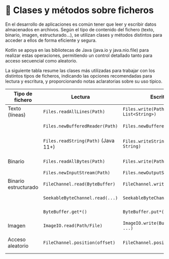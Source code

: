 # 🔹 Clases y métodos sobre ficheros


En el desarrollo de aplicaciones es común tener que leer y escribir datos almacenados en archivos. Según el tipo de contenido del fichero (texto, binario, imagen, estructurado...), se utilizan clases y métodos distintos para acceder a ellos de forma eficiente y segura.

Kotlin se apoya en las bibliotecas de Java (java.io y java.nio.file) para realizar estas operaciones, permitiendo un control detallado tanto para acceso secuencial como aleatorio.

La siguiente tabla resume las clases más utilizadas para trabajar con los distintos tipos de ficheros, indicando las opciones recomendadas para lectura y escritura, y proporcionando notas aclaratorias sobre su uso típico.



| Tipo de fichero           | Lectura                             | Escritura                            | Comentario                                               |
|---------------------------|--------------------------------------|---------------------------------------|----------------------------------------------------------|
| Texto (líneas)         | `Files.readAllLines(Path)`          | `Files.write(Path, List<String>)`     | Carga todo en memoria                                    |
|                           | `Files.newBufferedReader(Path)`     | `Files.newBufferedWriter(Path)`       | Más eficiente para archivos grandes                      |
|                           | `Files.readString(Path)` (Java 11+) | `Files.writeString(Path, String)`     | Lectura/escritura completa como bloque                  |
| Binario | `Files.readAllBytes(Path)`          | `Files.write(Path, ByteArray)`        | Lee y escribe bytes puros                               |
|                           | `Files.newInputStream(Path)`        | `Files.newOutputStream(Path)`         | Flujo de bytes directo                                  |
| Binario estructurado   | `FileChannel.read(ByteBuffer)`      | `FileChannel.write(ByteBuffer)`       | Usa `FileChannel` para secuencial o aleatorio           |
|                           | `SeekableByteChannel.read(...)`     | `SeekableByteChannel.write(...)`      | Canal flexible con `.position()`                        |
|                           | `ByteBuffer.get*()`                 | `ByteBuffer.put*()`                   | Tipos primitivos (`int`, `double`, etc.)                |
| Imagen                 | `ImageIO.read(Path/File)`           | `ImageIO.write(BufferedImage, ...)`   | Usa `javax.imageio.ImageIO`                             |
| Acceso aleatorio       | `FileChannel.position(offset)`      | `FileChannel.position(offset)`        | Permite saltar a cualquier posición del fichero         |




